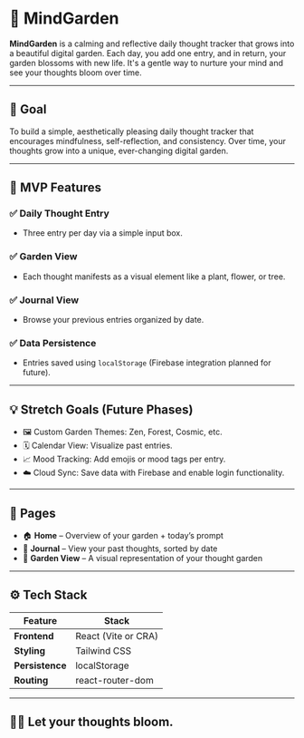 # 🌼 MindGarden

**MindGarden** is a calming and reflective daily thought tracker that grows into a beautiful digital garden. Each day, you add one entry, and in return, your garden blossoms with new life. It's a gentle way to nurture your mind and see your thoughts bloom over time.

---

## 🎯 Goal

To build a simple, aesthetically pleasing daily thought tracker that encourages mindfulness, self-reflection, and consistency. Over time, your thoughts grow into a unique, ever-changing digital garden.

---

## 🧩 MVP Features

### ✅ Daily Thought Entry
- Three entry per day via a simple input box.

### ✅ Garden View
- Each thought manifests as a visual element like a plant, flower, or tree.

### ✅ Journal View
- Browse your previous entries organized by date.

### ✅ Data Persistence
- Entries saved using `localStorage` (Firebase integration planned for future).

---

## 💡 Stretch Goals (Future Phases)

- 🖼️ Custom Garden Themes: Zen, Forest, Cosmic, etc.  
- 🗓️ Calendar View: Visualize past entries.  
- 📈 Mood Tracking: Add emojis or mood tags per entry.  
- ☁️ Cloud Sync: Save data with Firebase and enable login functionality.

---

## 📄 Pages

- 🏠 **Home** – Overview of your garden + today’s prompt  
- 📓 **Journal** – View your past thoughts, sorted by date  
- 🌿 **Garden View** – A visual representation of your thought garden

---

## ⚙️ Tech Stack

| Feature       | Stack                     |
| ------------- | ------------------------- |
| **Frontend**  | React (Vite or CRA)       |
| **Styling**   | Tailwind CSS              |
| **Persistence** | localStorage            |
| **Routing**   | react-router-dom          |

---

## 🧘‍♀️ Let your thoughts bloom.
